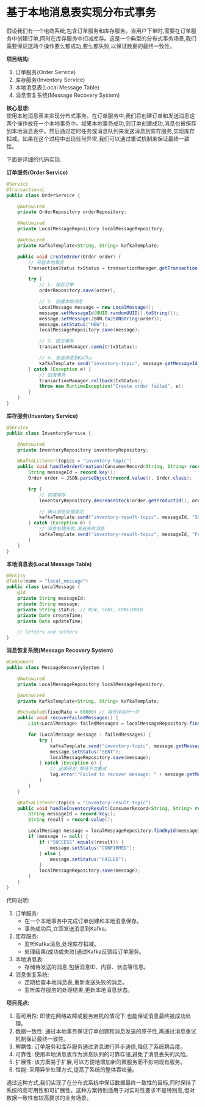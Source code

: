 # 基于本地消息表实现分布式事务

<font style="color:rgba(0, 0, 0, 0.82);">假设我们有一个电商系统,包含订单服务和库存服务。当用户下单时,需要在订单服务中创建订单,同时在库存服务中扣减库存。这是一个典型的分布式事务场景,我们需要保证这两个操作要么都成功,要么都失败,以保证数据的最终一致性。</font>

**<font style="color:rgba(0, 0, 0, 0.82);">项目结构:</font>**

1. <font style="color:rgba(0, 0, 0, 0.82);">订单服务(Order Service)</font>
2. <font style="color:rgba(0, 0, 0, 0.82);">库存服务(Inventory Service)</font>
3. <font style="color:rgba(0, 0, 0, 0.82);">本地消息表(Local Message Table)</font>
4. <font style="color:rgba(0, 0, 0, 0.82);">消息恢复系统(Message Recovery System)</font>

**<font style="color:rgba(0, 0, 0, 0.82);">核心思想:</font>**<font style="color:rgba(0, 0, 0, 0.82);">  
</font><font style="color:rgba(0, 0, 0, 0.82);">使用本地消息表来实现分布式事务。在订单服务中,我们将创建订单和发送消息这两个操作放在一个本地事务中。如果本地事务成功,则订单创建成功,消息也被保存到本地消息表中。然后通过定时任务或消息队列来发送消息到库存服务,实现库存扣减。如果在这个过程中出现任何异常,我们可以通过重试机制来保证最终一致性。</font>

<font style="color:rgba(0, 0, 0, 0.82);">下面是详细的代码实现:</font>

**<font style="color:rgba(0, 0, 0, 0.82);">订单服务(Order Service)</font>**

```java
@Service  
@Transactional  
public class OrderService {  

    @Autowired  
    private OrderRepository orderRepository;  

    @Autowired  
    private LocalMessageRepository localMessageRepository;  

    @Autowired  
    private KafkaTemplate<String, String> kafkaTemplate;  

    public void createOrder(Order order) {  
        // 开启本地事务  
        TransactionStatus txStatus = transactionManager.getTransaction(new DefaultTransactionDefinition());  

        try {  
            // 1. 保存订单  
            orderRepository.save(order);  

            // 2. 创建本地消息  
            LocalMessage message = new LocalMessage();  
            message.setMessageId(UUID.randomUUID().toString());  
            message.setMessage(JSON.toJSONString(order));  
            message.setStatus("NEW");  
            localMessageRepository.save(message);  

            // 3. 提交事务  
            transactionManager.commit(txStatus);  

            // 4. 发送消息到Kafka  
            kafkaTemplate.send("inventory-topic", message.getMessageId(), message.getMessage());  
        } catch (Exception e) {  
            // 回滚事务  
            transactionManager.rollback(txStatus);  
            throw new RuntimeException("Create order failed", e);  
        }  
    }  
}
```

**<font style="color:rgba(0, 0, 0, 0.82);">库存服务(Inventory Service)</font>**

```java
@Service  
public class InventoryService {  

    @Autowired  
    private InventoryRepository inventoryRepository;  

    @KafkaListener(topics = "inventory-topic")  
    public void handleOrderCreation(ConsumerRecord<String, String> record) {  
        String messageId = record.key();  
        Order order = JSON.parseObject(record.value(), Order.class);  

        try {  
            // 扣减库存  
            inventoryRepository.decreaseStock(order.getProductId(), order.getQuantity());  

            // 确认消息处理成功  
            kafkaTemplate.send("inventory-result-topic", messageId, "SUCCESS");  
        } catch (Exception e) {  
            // 消息处理失败,发送失败消息  
            kafkaTemplate.send("inventory-result-topic", messageId, "FAILED");  
        }  
    }  
}
```

**<font style="color:rgba(0, 0, 0, 0.82);">本地消息表(Local Message Table)</font>**

```java
@Entity  
@Table(name = "local_message")  
public class LocalMessage {  
    @Id  
    private String messageId;  
    private String message;  
    private String status; // NEW, SENT, CONFIRMED  
    private Date createTime;  
    private Date updateTime;  

    // Getters and setters  
}
```

**<font style="color:rgba(0, 0, 0, 0.82);">消息恢复系统(Message Recovery System)</font>**

```java
@Component  
public class MessageRecoverySystem {  

    @Autowired  
    private LocalMessageRepository localMessageRepository;  

    @Autowired  
    private KafkaTemplate<String, String> kafkaTemplate;  

    @Scheduled(fixedRate = 60000) // 每分钟执行一次  
    public void recoverFailedMessages() {  
        List<LocalMessage> failedMessages = localMessageRepository.findByStatusAndCreateTimeBefore("NEW", new Date(System.currentTimeMillis() - 300000)); // 5分钟前的消息  

        for (LocalMessage message : failedMessages) {  
            try {  
                kafkaTemplate.send("inventory-topic", message.getMessageId(), message.getMessage());  
                message.setStatus("SENT");  
                localMessageRepository.save(message);  
            } catch (Exception e) {  
                // 记录日志,等待下次重试  
                log.error("Failed to recover message: " + message.getMessageId(), e);  
            }  
        }  
    }  

    @KafkaListener(topics = "inventory-result-topic")  
    public void handleInventoryResult(ConsumerRecord<String, String> record) {  
        String messageId = record.key();  
        String result = record.value();  

        LocalMessage message = localMessageRepository.findById(messageId).orElse(null);  
        if (message != null) {  
            if ("SUCCESS".equals(result)) {  
                message.setStatus("CONFIRMED");  
            } else {  
                message.setStatus("FAILED");  
            }  
            localMessageRepository.save(message);  
        }  
    }  
}
```

<font style="color:rgba(0, 0, 0, 0.82);">代码说明:</font>

1. <font style="color:rgba(0, 0, 0, 0.82);">订单服务:</font>
    - <font style="color:rgba(0, 0, 0, 0.82);">在一个本地事务中完成订单创建和本地消息保存。</font>
    - <font style="color:rgba(0, 0, 0, 0.82);">事务成功后,立即发送消息到Kafka。</font>
2. <font style="color:rgba(0, 0, 0, 0.82);">库存服务:</font>
    - <font style="color:rgba(0, 0, 0, 0.82);">监听Kafka消息,处理库存扣减。</font>
    - <font style="color:rgba(0, 0, 0, 0.82);">处理结果(成功或失败)通过Kafka反馈给订单服务。</font>
3. <font style="color:rgba(0, 0, 0, 0.82);">本地消息表:</font>
    - <font style="color:rgba(0, 0, 0, 0.82);">存储待发送的消息,包括消息ID、内容、状态等信息。</font>
4. <font style="color:rgba(0, 0, 0, 0.82);">消息恢复系统:</font>
    - <font style="color:rgba(0, 0, 0, 0.82);">定期检查本地消息表,重新发送失败的消息。</font>
    - <font style="color:rgba(0, 0, 0, 0.82);">监听库存服务的处理结果,更新本地消息状态。</font>

**<font style="color:rgba(0, 0, 0, 0.82);">项目亮点:</font>**

1. <font style="color:rgba(0, 0, 0, 0.82);">高可用性: 即使在网络故障或服务宕机的情况下,也能保证消息最终被成功处理。</font>
2. <font style="color:rgba(0, 0, 0, 0.82);">数据一致性: 通过本地事务保证订单创建和消息发送的原子性,再通过消息重试机制保证最终一致性。</font>
3. <font style="color:rgba(0, 0, 0, 0.82);">解耦性: 订单服务和库存服务通过消息进行异步通信,降低了系统耦合度。</font>
4. <font style="color:rgba(0, 0, 0, 0.82);">可靠性: 使用本地消息表作为消息队列的可靠存储,避免了消息丢失的风险。</font>
5. <font style="color:rgba(0, 0, 0, 0.82);">扩展性: 该方案易于扩展,可以方便地增加新的微服务而不影响现有服务。</font>
6. <font style="color:rgba(0, 0, 0, 0.82);">性能: 采用异步处理方式,提高了系统的整体吞吐量。</font>

<font style="color:rgba(0, 0, 0, 0.82);">通过这种方式,我们实现了在分布式系统中保证数据最终一致性的目标,同时保持了系统的高可用性和可扩展性。这种方案特别适用于对实时性要求不是特别高,但对数据一致性有较高要求的业务场景。</font>

